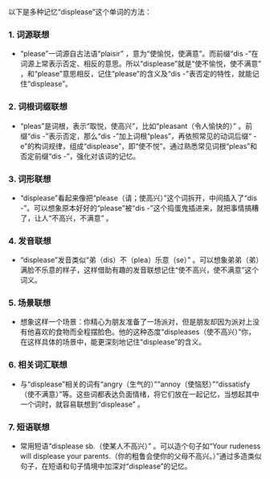 以下是多种记忆“displease”这个单词的方法：
### 1. 词源联想
 - “please”一词源自古法语“plaisir” ，意为“使愉悦，使满意”。而前缀“dis -”在词源上常表示否定、相反的意思。所以“displease”就是“使不愉悦，使不满意” ，和“please”意思相反，记住“please”的含义及“dis -”表否定的特性，就能记住“displease”。
### 2. 词根词缀联想
 - “pleas”是词根，表示“取悦，使高兴”，比如“pleasant（令人愉快的）” 。前缀“dis -”表示否定，那么“dis -”加上词根“pleas”，再依照常见的动词后缀“ - e”的构词规律，组成“displease”，即“使不悦”。通过熟悉常见词根“pleas”和否定前缀“dis -”，强化对该词的记忆。
### 3. 词形联想
 - “displease”看起来像把“please（请；使高兴）”这个词拆开，中间插入了“dis -”。可以想象原本好好的“please”被“dis -”这个捣蛋鬼插进来，就把事情搞糟了，让人“不高兴，不满意” 。
### 4. 发音联想
 - “displease”发音类似“弟（dis）不（plea）乐意（se）” 。可以想象弟弟（弟）满脸不乐意的样子，这样借助有趣的发音联想记住“使不高兴，使不满意”这个词义。
### 5. 场景联想
 - 想象这样一个场景：你精心为朋友准备了一场派对，但是朋友却因为派对上没有他喜欢的食物而全程摆脸色。他的这种态度“displeases（使不高兴）”你，在这样具体的场景中，能更深刻地记住“displease”的含义。
### 6. 相关词汇联想
 - 与“displease”相关的词有“angry（生气的）”“annoy（使恼怒）”“dissatisfy（使不满意）”等。这些词都表达负面情绪，将它们放在一起记忆，当想起其中一个词时，就容易联想到“displease” 。
### 7. 短语联想
 - 常用短语“displease sb.（使某人不高兴）” 。可以造个句子如“Your rudeness will displease your parents.（你的粗鲁会使你的父母不高兴。）”通过多造类似句子，在短语和句子情境中加深对“displease”的记忆。 